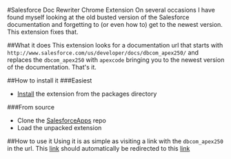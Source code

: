 #Salesforce Doc Rewriter Chrome Extension
On several occasions I have found myself looking at the old busted version of the Salesforce documentation and forgetting to (or even how to) get to the newest version.  This extension fixes that.

##What it does
This extension looks for a documentation url that starts with `http://www.salesforce.com/us/developer/docs/dbcom_apex250/` and replaces the `dbcom_apex250` with `apexcode` bringing you to the newest version of the documentation.  That's it.

##How to install it
###Easiest
* [Install](https://raw.githubusercontent.com/pcon/SalesforceApps/master/packages/docsRewriter.crx) the extension from the packages directory

###From source
* Clone the [SalesforceApps](https://github.com/pcon/SalesforceApps) repo
* Load the unpacked extension

##How to use it
Using it is as simple as visiting a link with the `dbcom_apex250` in the url. This [link](http://www.salesforce.com/us/developer/docs/dbcom_apex250/Content/apex_methods_system_datetime.htm) should automatically be redirected to this [link](http://www.salesforce.com/us/developer/docs/apexcode/Content/apex_methods_system_datetime.htm)